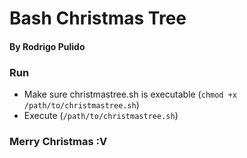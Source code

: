 # Bash Christmas Tree
#### By Rodrigo Pulido

### Run
* Make sure christmastree.sh is executable (`chmod +x /path/to/christmastree.sh`)
* Execute (`/path/to/christmastree.sh`)

### Merry Christmas :V
